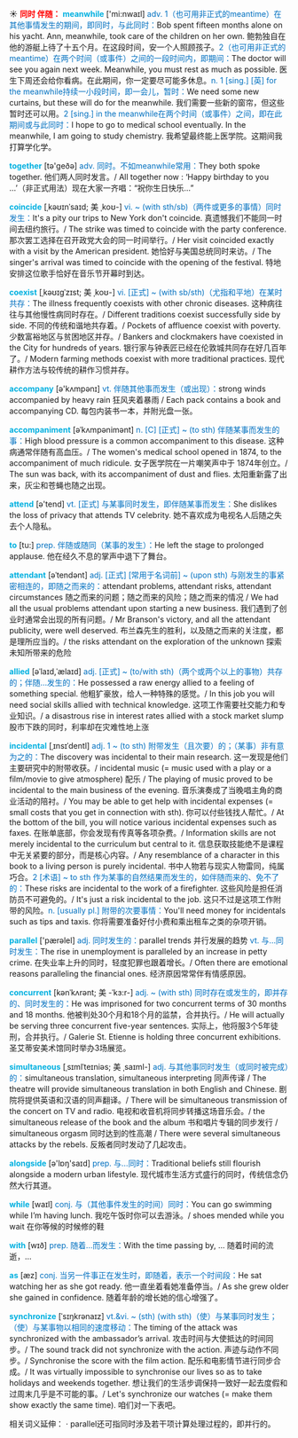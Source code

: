 ☀ <font color="red">**同时 伴随：**</font>
<font color="sky blue">**meanwhile**</font> ['mi:nwaɪl] 
<font color="#0070c0">adv. 1（也可用非正式的meantime）在其他事情发生的期间，即同时，与此同时：</font>Bob spent fifteen months alone on his yacht. Ann, meanwhile, took care of the children on her own. 鲍勃独自在他的游艇上待了十五个月。在这段时间，安一个人照顾孩子。<font color="#0070c0">2（也可用非正式的meantime）在两个时间（或事件）之间的一段时间内，即期间：</font>The doctor will see you again next week. Meanwhile, you must rest as much as possible. 医生下周还会给你看病。在此期间，你一定要尽可能多休息。<font color="#0070c0">n. 1 [sing.] [英] for the meanwhile持续一小段时间，即一会儿，暂时：</font>We need some new curtains, but these will do for the meanwhile. 我们需要一些新的窗帘，但这些暂时还可以用。<font color="#0070c0">2 [sing.] in the meanwhile在两个时间（或事件）之间，即在此期间或与此同时：</font>I hope to go to medical school eventually. In the meanwhile, I am going to study chemistry. 我希望最终能上医学院。这期间我打算学化学。

<font color="sky blue">**together**</font> [tə'ɡeðə] 
<font color="#0070c0">adv. 同时。不如meanwhile常用：</font>They both spoke together. 他们两人同时发言。/ All together now : ‘Happy birthday to you …’（非正式用法）现在大家一齐唱：“祝你生日快乐…”
           
<font color="sky blue">**coincide**</font> [ˌkəʊɪnˈsaɪd; 美 ˌkoʊ-]
<font color="#0070c0">vi. ~ (with sth/sb)（两件或更多的事情）同时发生：</font>It's a pity our trips to New York don't coincide. 真遗憾我们不能同一时间去纽约旅行。/ The strike was timed to coincide with the party conference. 那次罢工选择在召开政党大会的同一时间举行。/ Her visit coincided exactly with a visit by the American president. 她恰好与美国总统同时来访。/ The singer's arrival was timed to coincide with the opening of the festival. 特地安排这位歌手恰好在音乐节开幕时到达。
           
<font color="sky blue">**coexist**</font> [ˌkəʊɪgˈzɪst; 美 ˌkoʊ-]
<font color="#0070c0">vi. [正式] ~ (with sb/sth)（尤指和平地）在某时共存：</font>The illness frequently coexists with other chronic diseases. 这种病往往与其他慢性病同时存在。/ Different traditions coexist successfully side by side. 不同的传统和谐地共存着。/ Pockets of affluence coexist with poverty. 少数富裕地区与贫困地区并存。/ Bankers and clockmakers have coexisted in the City for hundreds of years. 银行家与钟表匠已经在伦敦城共同存在好几百年了。/ Modern farming methods coexist with more traditional practices. 现代耕作方法与较传统的耕作习惯并存。

<font color="sky blue">**accompany**</font> [ə'kʌmpənɪ] 
<font color="#0070c0">vt. 伴随其他事而发生（或出现）：</font>strong winds accompanied by heavy rain 狂风夹着暴雨 / Each pack contains a book and accompanying CD. 每包内装书一本，并附光盘一张。
           
<font color="sky blue">**accompaniment**</font> [əˈkʌmpənimənt]
<font color="#0070c0">n. [C] [正式] ~ (to sth) 伴随某事而发生的事：</font>High blood pressure is a common accompaniment to this disease. 这种病通常伴随有高血压。/ The women's medical school opened in 1874, to the accompaniment of much ridicule. 女子医学院在一片嘲笑声中于 1874年创立。/ The sun was back, with its accompaniment of dust and flies. 太阳重新露了出来，灰尘和苍蝇也随之出现。
 
<font color="sky blue">**attend**</font> [ə'tend] 
<font color="#0070c0">vt. [正式] 与某事同时发生，即伴随某事而发生：</font>She dislikes the loss of privacy that attends TV celebrity. 她不喜欢成为电视名人后随之失去个人隐私。
          
<font color="sky blue">**to**</font> [tu:] 
<font color="#0070c0">prep. 伴随或随同（某事的发生）：</font>He left the stage to prolonged applause. 他在经久不息的掌声中退下了舞台。

<font color="sky blue">**attendant**</font> [əˈtendənt]
<font color="#0070c0">adj. [正式] [常用于名词前] ~ (upon sth) 与刚发生的事紧密相连的，即随之而来的：</font>attendant problems, attendant risks, attendant circumstances 随之而来的问题；随之而来的风险；随之而来的情况 / We had all the usual problems attendant upon starting a new business. 我们遇到了创业时通常会出现的所有问题。/ Mr Branson's victory, and all the attendant publicity, were well deserved. 布兰森先生的胜利，以及随之而来的关注度，都是理所应当的。/ the risks attendant on the exploration of the unknown 探索未知所带来的危险
           
<font color="sky blue">**allied**</font> [əˈlaɪd,ˈælaɪd]
<font color="#0070c0">adj. [正式] ~ (to/with sth)（两个或两个以上的事物）共存的；伴随…发生的：</font>He possessed a raw energy allied to a feeling of something special. 他粗犷豪放，给人一种特殊的感觉。/ In this job you will need social skills allied with technical knowledge. 这项工作需要社交能力和专业知识。/ a disastrous rise in interest rates allied with a stock market slump 股市下跌的同时，利率却在灾难性地上涨
           
<font color="sky blue">**incidental**</font> [ˌɪnsɪˈdentl]
<font color="#0070c0">adj. 1 ~ (to sth) 附带发生（且次要）的；（某事）非有意为之的：</font>The discovery was incidental to their main research. 这一发现是他们主要研究中的附带收获。/ incidental music (= music used with a play or a film/movie to give atmosphere) 配乐 / The playing of music proved to be incidental to the main business of the evening. 音乐演奏成了当晚唱主角的商业活动的陪衬。/ You may be able to get help with incidental expenses (= small costs that you get in connection with sth). 你可以付些钱找人帮忙。/ At the bottom of the bill, you will notice various incidental expenses such as faxes. 在账单底部，你会发现有传真等各项杂费。/ Information skills are not merely incidental to the curriculum but central to it. 信息获取技能绝不是课程中无关紧要的部分，而是核心内容。/ Any resemblance of a character in this book to a living person is purely incidental. 书中人物若与现实人物雷同，纯属巧合。<font color="#0070c0">2 [术语] ~ to sth 作为某事的自然结果而发生的，如伴随而来的、免不了的：</font>These risks are incidental to the work of a firefighter. 这些风险是担任消防员不可避免的。/ It's just a risk incidental to the job. 这只不过是这项工作附带的风险。<font color="#0070c0">n. [usually pl.] 附带的次要事情：</font>You'll need money for incidentals such as tips and taxis. 你将需要准备好付小费和乘出租车之类的杂项开销。

<font color="sky blue">**parallel**</font> ['pærəlel] 
<font color="#0070c0">adj. 同时发生的：</font>parallel trends 并行发展的趋势 <font color="#0070c0">vt. 与…同时发生：</font>The rise in unemployment is paralleled by an increase in petty crime. 在失业率上升的同时，轻度犯罪也跟着增长。/ Often there are emotional reasons paralleling the financial ones. 经济原因常常伴有情感原因。
           
<font color="sky blue">**concurrent**</font> [kənˈkʌrənt; 美 -ˈkɜ:r-]
<font color="#0070c0">adj. ~ (with sth) 同时存在或发生的，即并存的、同时发生的：</font>He was imprisoned for two concurrent terms of 30 months and 18 months. 他被判处30个月和18个月的监禁，合并执行。/ He will actually be serving three concurrent five-year sentences. 实际上，他将服3个5年徒刑，合并执行。/ Galerie St. Etienne is holding three concurrent exhibitions. 圣艾蒂安美术馆同时举办3场展览。
           
<font color="sky blue">**simultaneous**</font> [ˌsɪmlˈteɪniəs; 美 ˌsaɪml-]
<font color="#0070c0">adj. 与其他事同时发生（或同时被完成）的：</font>simultaneous translation, simultaneous interpreting 同声传译 / The theatre will provide simultaneous translation in both English and Chinese. 剧院将提供英语和汉语的同声翻译。/ There will be simultaneous transmission of the concert on TV and radio. 电视和收音机将同步转播这场音乐会。/ the simultaneous release of the book and the album 书和唱片专辑的同步发行 / simultaneous orgasm 同时达到的性高潮 / There were several simultaneous attacks by the rebels. 反叛者同时发动了几起攻击。

<font color="sky blue">**alongside**</font> [ə'lɒŋ'saɪd] 
<font color="#0070c0">prep. 与…同时：</font>Traditional beliefs still flourish alongside a modern urban lifestyle. 现代城市生活方式盛行的同时，传统信念仍然大行其道。

<font color="sky blue">**while**</font> [waɪl] 
<font color="#0070c0">conj. 与（其他事件发生的时间）同时：</font>You can go swimming while I’m having lunch. 我吃午饭时你可以去游泳。/ shoes mended while you wait 在你等候的时候修的鞋

<font color="sky blue">**with**</font> [wɪð] 
<font color="#0070c0">prep. 随着…而发生：</font>With the time passing by, ... 随着时间的流逝，…

<font color="sky blue">**as**</font> [æz] 
<font color="#0070c0">conj. 当另一件事正在发生时，即随着，表示一个时间段：</font>He sat watching her as she got ready. 他一直坐着看她准备停当。/ As she grew older she gained in confidence. 随着年龄的增长她的信心增强了。
           
<font color="sky blue">**synchronize**</font> [ˈsɪŋkrənaɪz]
<font color="#0070c0">vt.&vi. ~ (sth) (with sth)（使）与某事同时发生；（使）与某事物以相同的速度移动：</font>The timing of the attack was synchronized with the ambassador’s arrival. 攻击时间与大使抵达的时间同步。/ The sound track did not synchronize with the action. 声迹与动作不同步。/ Synchronise the score with the film action. 配乐和电影情节进行同步合成。/ It was virtually impossible to synchronise our lives so as to take holidays and weekends together. 想让我们的生活步调保持一致好一起去度假和过周末几乎是不可能的事。/ Let's synchronize our watches (= make them show exactly the same time). 咱们对一下表吧。

相关词义延伸：
· parallel还可指同时涉及若干项计算处理过程的，即并行的。


